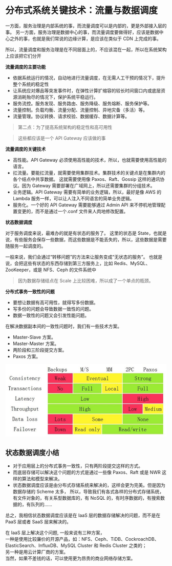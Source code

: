 # 分布式系统关键技术：流量与数据调度

一方面，服务治理是内部系统的事，而流量调度可以是内部的，更是外部接入层的事。
另一方面，服务治理是数据中心的事，而流量调度要做得好，应该是数据中心之外的事，也就是我们常说的边缘计算，是应该在类似于 CDN 上完成的事。

所以，流量调度和服务治理是在不同层面上的，不应该混在一起，所以在系统架构上应该把它们分开

**流量调度的主要功能**
- 依据系统运行的情况，自动地进行流量调度，在无需人工干预的情况下，提升整个系统的稳定性
- 让系统应对爆品等突发事件时，在弹性计算扩缩容的较长时间窗口内或底层资源消耗殆尽的情况下，保护系统平稳运行。
- 服务流控。服务发现、服务路由、服务降级、服务熔断、服务保护等。
- 流量控制。负载均衡、流量分配、流量控制、异地灾备（多活）等。
- 流量管理。协议转换、请求校验、数据缓存、数据计算等。

> 第二点：为了提高系统架构的稳定性和高可用性

> 这些都应该是一个 API Gateway 应该做的事

**流量调度的关键技术**

- 高性能。API Gateway 必须使用高性能的技术，所以，也就需要使用高性能的语言。
- 扛流量。要能扛流量，就需要使用集群技术。集群技术的关键点是在集群内的各个结点中共享数据。
  这就需要使用像 Paxos、Raft、Gossip 这样的通讯协议。因为 Gateway 需要部署在广域网上，所以还需要集群的分组技术。
- 业务逻辑。API Gateway 需要有简单的业务逻辑，所以，最好是像 AWS 的 Lambda 服务一样，可以让人注入不同语言的简单业务逻辑。
- 服务化。一个好的 API Gateway 需要能够通过 Admin API 来不停机地管理配置变更的，而不是通过一个.conf 文件来人肉地修改配置。


**状态数据调度**

对于服务调度来说，最难办的就是有状态的服务了。
这里的状态是 State，也就是说，有些服务会保存一些数据，而这些数据是不能丢失的，所以，这些数据是需要随服务一起调度的。

一般来说，我们会通过“转移问题”的方法来让服务变成“无状态的服务”。
也就是说，会把这些有状态的东西存储到第三方服务上，比如 Redis、MySQL、ZooKeeper，或是 NFS、Ceph 的文件系统中

> 因为数据存储结点在 Scale 上比较困难，所以成了一个单点的瓶颈。

**分布式事务一致性的问题**

- 要想让数据有高可用性，就得写多份数据。
- 写多份的问题会导致数据一致性的问题。
- 数据一致性的问题又会引发性能问题。

在解决数据副本间的一致性问题时，我们有一些技术方案。
- Master-Slave 方案。
- Master-Master 方案。
- 两阶段和三阶段提交方案。
- Paxos 方案。

![数据一致性](数据一致性.png)

## 状态数据调度小结

- 对于应用层上的分布式事务一致性，只有两阶段提交这样的方式。
- 而底层存储可以解决这个问题的方式是通过一些像 Paxos、Raft 或是 NWR 这样的算法和模型来解决。
- 状态数据调度应该是由分布式存储系统来解决的，这样会更为完美。但是因为数据存储的 Scheme 太多，
  所以，导致我们有各式各样的分布式存储系统，有文件对象的，有关系型数据库的，有 NoSQL 的，有时序数据的，有搜索数据的，有队列的……

总之，我相信状态数据调度应该是在 IaaS 层的数据存储解决的问题，而不是在 PaaS 层或者 SaaS 层来解决的。

在 IaaS 层上解决这个问题, 一般来说有三种方案，  
一种是使用比较廉价的开源产品，如：NFS、Ceph、TiDB、CockroachDB、ElasticSearch、InfluxDB、MySQL Cluster 和 Redis Cluster 之类的；  
另一种是用云计算厂商的方案。  
当然，如果不差钱的话，可以使用更为昂贵的商业网络存储方案。  
